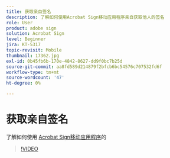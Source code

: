 ```yaml
---
title: 获取亲自签名
description: 了解如何使用Acrobat Sign移动应用程序亲自获取他人的签名
role: User
product: adobe sign
solution: Acrobat Sign
level: Beginner
jira: KT-5317
topic-revisit: Mobile
thumbnail: 17362.jpg
exl-id: 0b45fb6b-170e-4842-8627-dd9f0bc7b25d
source-git-commit: aa8fd589d214879f2bfcb6bc54576c707532fd6f
workflow-type: tm+mt
source-wordcount: '47'
ht-degree: 0%

---
```


# 获取亲自签名

了解如何使用 [Acrobat Sign移动应用程序](https://experienceleague.adobe.com/docs/document-cloud-learn/sign-learning-hub/mobile/mobile-overview.html)的

>[!VIDEO](https://video.tv.adobe.com/v/345169?quality=12&learn=on&hidetitle=true)